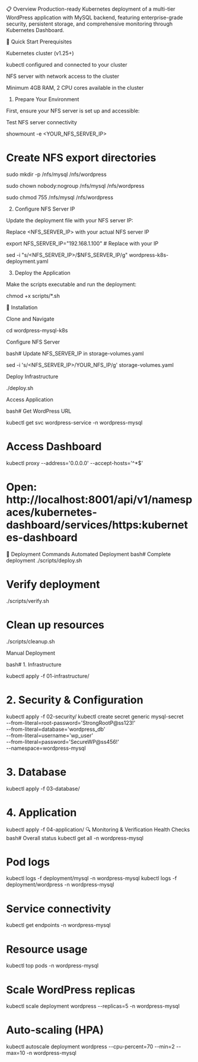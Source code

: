 📋 Overview
Production-ready Kubernetes deployment of a multi-tier WordPress application with MySQL backend, featuring enterprise-grade security, 
persistent storage, and comprehensive monitoring through Kubernetes Dashboard.


🚀 Quick Start
Prerequisites

Kubernetes cluster (v1.25+)

kubectl configured and connected to your cluster

NFS server with network access to the cluster

Minimum 4GB RAM, 2 CPU cores available in the cluster

1. Prepare Your Environment
   
First, ensure your NFS server is set up and accessible:

Test NFS server connectivity

showmount -e <YOUR_NFS_SERVER_IP>

# Create NFS export directories

sudo mkdir -p /nfs/mysql /nfs/wordpress

sudo chown nobody:nogroup /nfs/mysql /nfs/wordpress

sudo chmod 755 /nfs/mysql /nfs/wordpress

2. Configure NFS Server IP

Update the deployment file with your NFS server IP:

Replace <NFS_SERVER_IP> with your actual NFS server IP

export NFS_SERVER_IP="192.168.1.100"  # Replace with your IP

sed -i "s/<NFS_SERVER_IP>/$NFS_SERVER_IP/g" wordpress-k8s-deployment.yaml

3. Deploy the Application

Make the scripts executable and run the deployment:

chmod +x scripts/*.sh

🔧 Installation

Clone and Navigate

cd wordpress-mysql-k8s

Configure NFS Server

bash# Update NFS_SERVER_IP in storage-volumes.yaml

sed -i 's/<NFS_SERVER_IP>/YOUR_NFS_IP/g' storage-volumes.yaml

Deploy Infrastructure

./deploy.sh

Access Application

bash# Get WordPress URL

kubectl get svc wordpress-service -n wordpress-mysql

# Access Dashboard
kubectl proxy --address='0.0.0.0' --accept-hosts='^*$'
# Open: http://localhost:8001/api/v1/namespaces/kubernetes-dashboard/services/https:kubernetes-dashboard

🚀 Deployment Commands
Automated Deployment
bash# Complete deployment
./scripts/deploy.sh

# Verify deployment
./scripts/verify.sh

# Clean up resources

./scripts/cleanup.sh

Manual Deployment

bash# 1. Infrastructure

kubectl apply -f 01-infrastructure/

# 2. Security & Configuration
kubectl apply -f 02-security/
kubectl create secret generic mysql-secret \
  --from-literal=root-password='StrongRootP@ss123!' \
  --from-literal=database='wordpress_db' \
  --from-literal=username='wp_user' \
  --from-literal=password='SecureWP@ss456!' \
  --namespace=wordpress-mysql

# 3. Database
kubectl apply -f 03-database/

# 4. Application
kubectl apply -f 04-application/
🔍 Monitoring & Verification
Health Checks
bash# Overall status
kubectl get all -n wordpress-mysql

# Pod logs
kubectl logs -f deployment/mysql -n wordpress-mysql
kubectl logs -f deployment/wordpress -n wordpress-mysql

# Service connectivity
kubectl get endpoints -n wordpress-mysql

# Resource usage
kubectl top pods -n wordpress-mysql

# Scale WordPress replicas
kubectl scale deployment wordpress --replicas=5 -n wordpress-mysql

# Auto-scaling (HPA)
kubectl autoscale deployment wordpress --cpu-percent=70 --min=2 --max=10 -n wordpress-mysql
